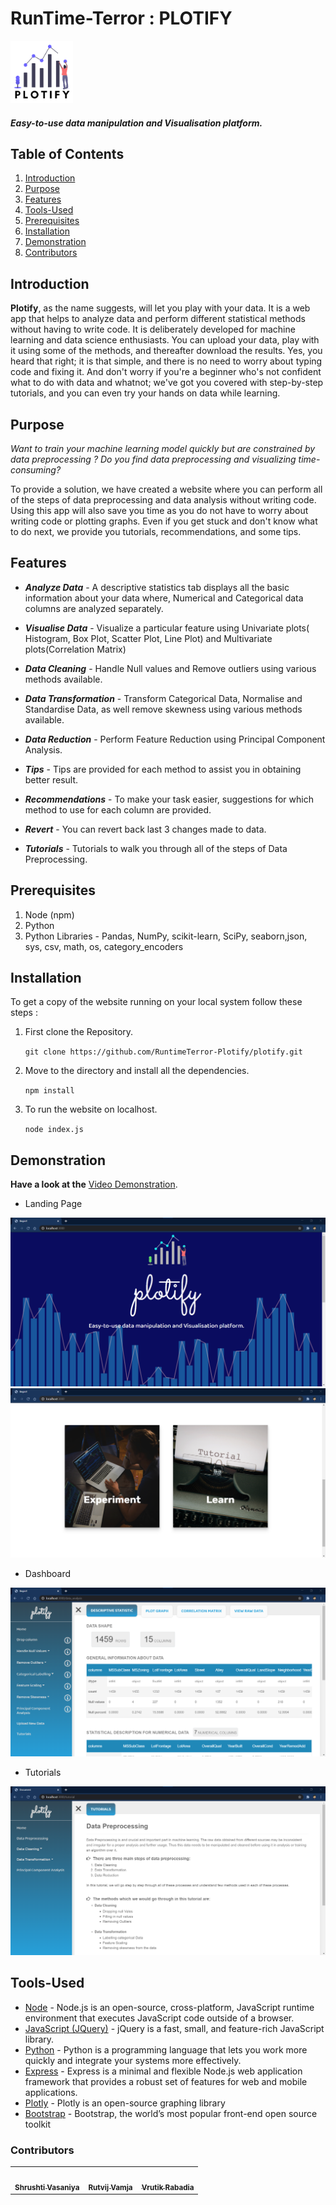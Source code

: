 # RunTime-Terror : PLOTIFY 
<img src="./public/images/plotify.png" width="100" height="100">

##### Easy-to-use data manipulation and Visualisation platform.



## Table of Contents

1. [Introduction](#Introduction)
2. [Purpose](#Introduction)
3. [Features](#Features)
4. [Tools-Used](#Tools-Used)
5. [Prerequisites](#Prerequirites)
6. [Installation](#Installation)
7. [Demonstration](#Demonstration)
8. [Contributors](#Contributions)

## Introduction

**Plotify**, as the name suggests, will let you play with your data. It is a web app that helps to analyze data and perform different statistical methods without having to write code. It is deliberately developed for machine learning and data science enthusiasts. You can upload your data, play with it using some of the methods, and thereafter download the results. Yes, you heard that right; it is that simple, and there is no need to worry about typing code and fixing it. And don't worry if you're a beginner who's not confident what to do with data and whatnot; we've got you covered with step-by-step tutorials, and you can even try your hands on data while learning.

## Purpose

_*Want to train your machine learning model quickly but are constrained by data preprocessing ?*_
_*Do you find data preprocessing and visualizing time-consuming?*_

To provide a solution, we have created a website where you can perform all of the steps of data preprocessing and data analysis without writing code. Using this app will also save you time as you do not have to worry about writing code or plotting graphs. Even if you get stuck and don't know what to do next, we provide you tutorials, recommendations, and some tips.

## Features

- **_Analyze Data_** - A descriptive statistics tab displays all the basic information about your data where, Numerical and Categorical data columns are analyzed separately.

- **_Visualise Data_** - Visualize a particular feature using Univariate plots( Histogram, Box Plot, Scatter Plot, Line Plot) and Multivariate plots(Correlation Matrix)

- **_Data Cleaning_** - Handle Null values and Remove outliers using various methods available.

- **_Data Transformation_** - Transform Categorical Data, Normalise and Standardise Data, as well remove skewness using various methods available.  
- **_Data Reduction_** - Perform Feature Reduction using Principal Component Analysis.
- **_Tips_** - Tips are provided for each method to assist you in obtaining better result.
- **_Recommendations_** - To make your task easier, suggestions for which method to use for each column are provided.
- **_Revert_** - You can revert back last 3 changes made to data.
- **_Tutorials_** - Tutorials to walk you through all of the steps of Data Preprocessing. 

## Prerequisites

1. Node (npm)
2. Python
3. Python Libraries - Pandas, NumPy, scikit-learn, SciPy, seaborn,json, sys, csv, math, os, category_encoders

## Installation

To get a copy of the website running on your local system follow these steps :

1.  First clone the Repository.

    ```git clone https://github.com/RuntimeTerror-Plotify/plotify.git```

2.  Move to the directory and install all the dependencies.

    ```npm install```

3.  To run the website on localhost.

    ```node index.js```

## Demonstration

**Have a look at the** <a href="https://www.youtube.com/watch?v=kBaXzvMIU0w&t=190s">Video Demonstration</a>. 

- Landing Page
<img src="./public/images/landing1.png" alt="not found">
<img src="./public/images/landing2.png" alt="not found">

- Dashboard
<img src="./public/images/dashboard.png" alt="not found">

- Tutorials
<img src="./public/images/tutorial.png" alt="not found">

## Tools-Used

- <a href="https://nodejs.org/">Node</a> - Node.js is an open-source, cross-platform, JavaScript runtime environment that executes JavaScript code outside of a browser.
- <a href="https://jquery.com/">JavaScript (JQuery)</a> - jQuery is a fast, small, and feature-rich JavaScript library.
- <a href="https://www.python.org/">Python</a> - Python is a programming language that lets you work more quickly and integrate your systems more effectively.
- <a href="https://expressjs.com/">Express</a> - Express is a minimal and flexible Node.js web application framework that provides a robust set of features for web and mobile applications.
- <a href="https://plotly.com/">Plotly</a> - Plotly is an open-source graphing library
- <a href="https://getbootstrap.com/">Bootstrap</a> - Bootstrap, the world’s most popular front-end open source toolkit

### Contributors
<table>
    <tr>
        <td align="center"><a href="https://github.com/shrushti22"><img src="https://avatars.githubusercontent.com/shrushti22" width="100px;" alt=""/><br /><sub><b>Shrushti Vasaniya</b></sub></a><br /></td>
        <td align="center"><a href="https://github.com/RutvijDv"><img src="https://avatars.githubusercontent.com/RutvijDv" width="100px;" alt=""/><br /><sub><b>Rutvij Vamja</b></sub></a><br /></td>
        <td align="center"><a href="https://github.com/vrutikrabadia"><img src="https://avatars.githubusercontent.com/vrutikrabadia" width="100px;" alt=""/><br /><sub><b>Vrutik Rabadia</b></sub></a><br /></td>
    </tr>
</table>    
